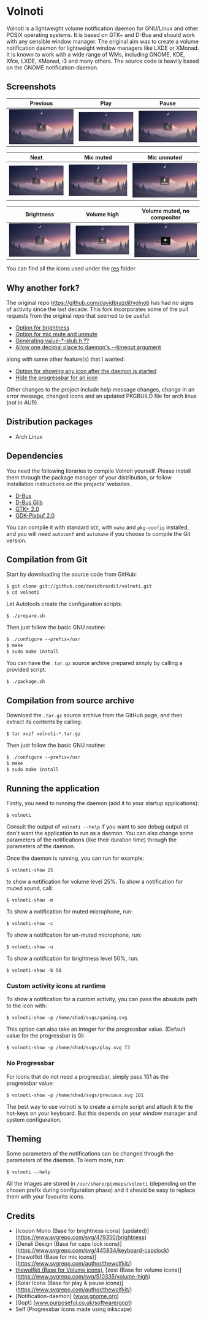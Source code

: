 # Volnoti

Volnoti is a lightweight volume notification daemon for GNU/Linux and
other POSIX operating systems. It is based on GTK+ and D-Bus and should
work with any sensible window manager. The original aim was to create
a volume notification daemon for lightweight window managers like LXDE 
or XMonad. It is known to work with a wide range of WMs, including 
GNOME, KDE, Xfce, LXDE, XMonad, i3 and many others. The source code
is heavily based on the GNOME notification-daemon.

## Screenshots
|Previous|Play|Pause|
|--|--|--|
|![img](./screenshots/previous.png)|![img](./screenshots/play.png)|![img](./screenshots/pause.png)|

|Next|Mic muted|Mic unmuted|
|--|--|--|
|![img](./screenshots/next.png)|![img](./screenshots/mic-muted.png)|![img](./screenshots/mic-unmuted.png)|

|Brightness|Volume high|Volume muted, no compositer|
|--|--|--|
|![img](./screenshots/brightness.png)|![img](./screenshots/volume-high.png)|![img](./screenshots/volume-muted-no-compositer.png)|

You can find all the icons used under the [res](./res/) folder

## Why another fork?
The original repo https://github.com/davidbrazdil/volnoti has had no signs of activity since the last decade. This fork incorporates some of the pull requests from the original repo that seemed to be useful:
- [Option for brightness](https://github.com/davidbrazdil/volnoti/pull/14)
- [Option for mic mute and unmute](https://github.com/davidbrazdil/volnoti/pull/18)
- [Generating value-*-stub.h ??](https://github.com/davidbrazdil/volnoti/pull/7)
- [Allow one decimal place to daemon's --timeout argument](https://github.com/davidbrazdil/volnoti/pull/5)

along with some other feature(s) that I wanted:
- [Option for showing any icon after the daemon is started](#custom-activity-icons-at-runtime)
- [Hide the progressbar for an icon](#no-progressbar)

Other changes to the project include help message changes, change in an error message, changed icons and an updated PKGBUILD file for arch linux (not in AUR).


## Distribution packages
- Arch Linux

## Dependencies
You need the following libraries to compile Volnoti yourself. Please 
install them through the package manager of your distribution, or follow
installation instructions on the projects' websites.

 - [D-Bus](http://dbus.freedesktop.org)
 - [D-Bus Glib](http://dbus.freedesktop.org/releases/dbus-glib)
 - [GTK+ 2.0](http://www.gtk.org)
 - [GDK-Pixbuf 2.0](http://www.gtk.org)

You can compile it with standard `GCC`, with `make` and `pkg-config` 
installed, and you will need `autoconf` and `automake` if you choose 
to compile the Git version.

## Compilation from Git
Start by downloading the source code from GitHub:

    $ git clone git://github.com/davidbrazdil/volnoti.git
    $ cd volnoti

Let Autotools create the configuration scripts:

    $ ./prepare.sh
    
Then just follow the basic GNU routine:

    $ ./configure --prefix=/usr
    $ make
    $ sudo make install
    
You can have the `.tar.gz` source archive prepared simply by calling 
a provided script:

    $ ./package.sh

## Compilation from source archive
Download the `.tar.gz` source archive from the GitHub page, and then
extract its contents by calling:

    $ tar xvzf volnoti-*.tar.gz

Then just follow the basic GNU routine:

    $ ./configure --prefix=/usr
    $ make
    $ sudo make install

## Running the application
Firstly, you need to running the daemon (add it to your startup 
applications):

    $ volnoti

Consult the output of `volnoti --help` if you want to see debug output
ot don't want the application to run as a daemon. You can also change
some parameters of the notifications (like their duration time) through 
the parameters of the daemon.

Once the daemon is running, you can run for example:

    $ volnoti-show 25
    
to show a notification for volume level 25%. To show a notification for
muted sound, call:
    
    $ volnoti-show -m

To show a notification for muted microphone, run:
    
    $ volnoti-show -c

To show a notification for un-muted microphone, run:
    
    $ volnoti-show -u

To show a notification for brightness level 50%, run:

    $ volnoti-show -b 50

### Custom activity icons at runtime
To show a notification for a custom activity, you can pass the absolute path to the icon with:

    $ volnoti-show -p /home/chad/svgs/gaming.svg

This option can also take an integer for the progressbar value. (Default value for the progressbar is 0):

    $ volnoti-show -p /home/chad/svgs/play.svg 73

### No Progressbar
For icons that do not need a progressbar, simply pass 101 as the progressbar value:
    
    $ volnoti-show -p /home/chad/svgs/previous.svg 101

The best way to use volnoti is to create a simple script and attach it to 
the hot-keys on your keyboard. But this depends on your window manager
and system configuration.

## Theming

Some parameters of the notifications can be changed through the 
parameters of the daemon. To learn more, run:
    
    $ volnoti --help

All the images are stored in `/usr/share/pixmaps/volnoti` (depending
on the chosen prefix during configuration phase) and it should be
easy to replace them with your favourite icons.

## Credits
 - [Icooon Mono (Base for brightness icons) (updated)] (https://www.svgrepo.com/svg/479350/brightness)
 - [Denali Design (Base for caps lock icons)] (https://www.svgrepo.com/svg/445834/keyboard-capslock)
 - [thewolfkit (Base for mic icons)] (https://www.svgrepo.com/author/thewolfkit/)
 - [thewolfkit (Base for Volume icons)](https://www.svgrepo.com/author/thewolfkit/), [zest (Base for volume icons)] (https://www.svgrepo.com/svg/510335/volume-high)
 - [Solar Icons (Base for play & pause icons)] (https://www.svgrepo.com/author/thewolfkit/)
 - [Notification-daemon] (www.gnome.org)
 - [Gopt] (www.purposeful.co.uk/software/gopt)
 - Self (Progressbar icons made using inkscape)

